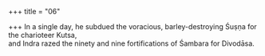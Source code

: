 +++
title = "06"

+++
In a single day, he subdued the voracious, barley-destroying Śuṣṇa for the  charioteer Kutsa,  
and Indra razed the ninety and nine fortifications of Śambara for Divodāsa. 